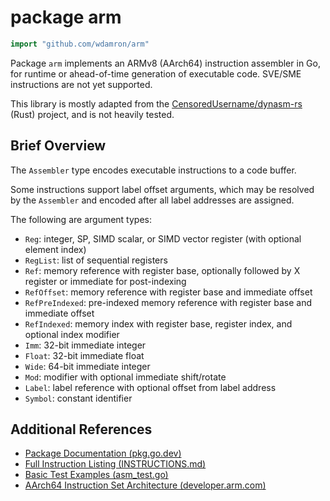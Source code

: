 # package arm

```go
import "github.com/wdamron/arm"
```

Package `arm` implements an ARMv8 (AArch64) instruction assembler in Go, for runtime or ahead-of-time generation of executable code. SVE/SME instructions are not yet supported.

This library is mostly adapted from the [CensoredUsername/dynasm-rs](https://github.com/CensoredUsername/dynasm-rs) (Rust) project, and is not heavily tested.

## Brief Overview

The `Assembler` type encodes executable instructions to a code buffer.

Some instructions support label offset arguments, which may be resolved by the `Assembler`
and encoded after all label addresses are assigned.

The following are argument types:
- `Reg`: integer, SP, SIMD scalar, or SIMD vector register (with optional element index)
- `RegList`: list of sequential registers
- `Ref`: memory reference with register base, optionally followed by X register or immediate for post-indexing
- `RefOffset`: memory reference with register base and immediate offset
- `RefPreIndexed`: pre-indexed memory reference with register base and immediate offset
- `RefIndexed`: memory index with register base, register index, and optional index modifier
- `Imm`: 32-bit immediate integer
- `Float`: 32-bit immediate float
- `Wide`: 64-bit immediate integer
- `Mod`: modifier with optional immediate shift/rotate
- `Label`: label reference with optional offset from label address
- `Symbol`: constant identifier

## Additional References

- [Package Documentation (pkg.go.dev)](https://pkg.go.dev/github.com/wdamron/arm)
- [Full Instruction Listing (INSTRUCTIONS.md)](./INSTRUCTIONS.md)
- [Basic Test Examples (asm_test.go)](./asm_test.go)
- [AArch64 Instruction Set Architecture (developer.arm.com)](https://developer.arm.com/documentation/102374/latest/)
